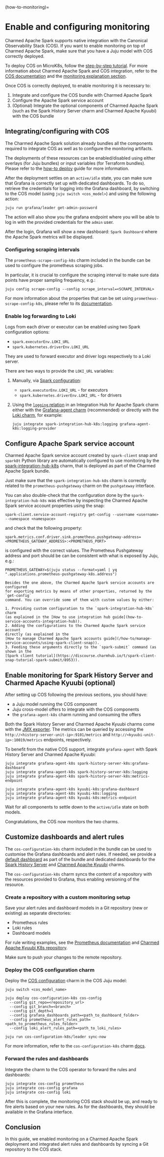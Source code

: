 (how-to-monitoring)=
# Enable and configuring monitoring

Charmed Apache Spark supports native integration with the Canonical Observability Stack (COS). If you want to enable monitoring on top of Charmed Apache Spark, make sure that you have a Juju model with COS correctly deployed.

To deploy COS on MicroK8s, follow the [step-by-step tutorial](https://charmhub.io/topics/canonical-observability-stack/tutorials/install-microk8s).
For more information about Charmed Apache Spark and COS integration, refer to the [COS documentation](https://charmhub.io/topics/canonical-observability-stack) and the [monitoring explanation section](/explanation/monitoring).

Once COS is correctly deployed, to enable monitoring it is necessary to:

1. Integrate and configure the COS bundle with Charmed Apache Spark
2. Configure the Apache Spark service account
3. (Optional) Integrate the optional components of Charmed Apache Spark (such as the Spark History Server charm and Charmed Apache Kyuubi) with the COS bundle

## Integrating/configuring with COS

The Charmed Apache Spark solution already bundles all the components required to integrate
COS as well as to configure the monitoring artifacts.

The deployments of these resources can be enabled/disabled using either overlays
(for Juju bundles) or input variables (for Terraform bundles).
Please refer to the [how-to deploy](how-to-deploy-spark) guide for more information.

After the deployment settles on an `active/idle` state, you can make sure that
Grafana is correctly set up with dedicated dashboards.
To do so, retrieve the credentials for logging into the Grafana dashboard, by
switching to the COS model (using `juju switch <cos_model>`) and
using the following action:

```shell
juju run grafana/leader get-admin-password
```

The action will also show you the grafana endpoint where you will be able to
log in with the provided credentials for the `admin` user.

After the login, Grafana will show a new dashboard: `Spark Dashboard` where
the Apache Spark metrics will be displayed.

### Configuring scraping intervals

The `prometheus-scrape-config-k8s` charm included in the bundle can be used to configure
the prometheus scraping jobs.

In particular, it is crucial to configure the scraping interval to make sure
data points have proper sampling frequency, e.g.:

```shell
juju config scrape-config --config scrape_interval=<SCRAPE_INTERVAL>
```

For more information about the properties that can be set using `prometheus-scrape-config-k8s`,
please refer to its [documentation](https://discourse.charmhub.io/t/prometheus-scrape-config-k8s-docs-index/6856).

### Enable log forwarding to Loki

Logs from each driver or executor can be enabled using two Spark configuration options:

- `spark.executorEnv.LOKI_URL`
- `spark.kubernetes.driverEnv.LOKI_URL`

They are used to forward executor and driver logs respectively to a Loki server.

There are two ways to provide the `LOKI_URL` variables:

1. Manually, via [Spark configuration](https://canonical.com/data/docs/spark/k8s/e-configuration):
   * `spark.executorEnv.LOKI_URL` - for executors
   * `spark.kubernetes.driverEnv.LOKI_URL` - for drivers
2. Using the [`logging` relation](https://charmhub.io/spark-integration-hub-k8s/integrations#logging)
   in an Integration Hub for Apache Spark charm either with the
   [Grafana-agent charm](https://charmhub.io/grafana-agent-k8s) (recommended) or
   directly with the [Loki charm](https://charmhub.io/loki-k8s), for example:

   ```shell
   juju integrate spark-integration-hub-k8s:logging grafana-agent-k8s:logging-provider
   ```

## Configure Apache Spark service account

Charmed Apache Spark service account created by `spark-client` snap and `spark8t` Python library
are automatically configured to use monitoring by the
[spark-integration-hub-k8s](https://charmhub.io/spark-integration-hub-k8s) charm, that
is deployed as part of the Charmed Apache Spark bundle.

Just make sure that the `spark-integration-hub-k8s` charm is correctly related to
the `prometheus-pushgateway` charm on the `pushgateway` interface.

You can also double-check that the configuration done by the `spark-integration-hub-k8s`
was effective by inspecting the Charmed Apache Spark service account properties using the snap:

```shell
spark-client.service-account-registry get-config --username <username> --namespace <namespace>
```

and check that the following property:

```shell
spark.metrics.conf.driver.sink.prometheus.pushgateway-address=<PROMETHEUS_GATEWAY_ADDRESS>:<PROMETHEUS_PORT>
```

is configured with the correct values. The Prometheus Pushgateway address and port should be can be
consistent with what is exposed by Juju, e.g.:

```shell
PROMETHEUS_GATEWAY=$(juju status --format=yaml | yq ".applications.prometheus-pushgateway-k8s.address")
```

```{note}
Besides the one above, the Charmed Apache Spark service accounts are configured
for exporting metrics by means of other properties, returned by the `get-config`
command. You can override some of them with custom values by either:

1. Providing custom configuration to the `spark-integration-hub-k8s` charm
(as explained in the [How to use integration hub guide](how-to-service-accounts-integration-hub)).
2. Adding the configurations to the Charmed Apache Spark service account
directly (as explained in the 
[How to manage Charmed Apache Spark accounts guide](/how-to/manage-service-accounts/using-spark-client-snap)).
3. Feeding these arguments directly to the `spark-submit` command (as shown in the
[Spark client tutorial](https://discourse.charmhub.io/t/spark-client-snap-tutorial-spark-submit/8953)).
```

## Enable monitoring for Spark History Server and Charmed Apache Kyuubi (optional)

After setting up COS following the previous sections, you should have:

- a Juju model running the COS component
- Juju cross-model offers to integrate with the COS components
- the `grafana-agent-k8s` charm running and consuming the offers

Both the Spark History Server and Charmed Apache Kyuubi charms come with the [JMX exporter](https://github.com/prometheus/jmx_exporter/).
The metrics can be queried by accessing the `http://<history-server-unit-ip>:9101/metrics` and `http://<kyuubi-unit-ip>:10019/metrics` endpoints, respectively.

To benefit from the native COS support, integrate `grafana-agent` with Spark History Server and Charmed Apache Kyuubi:

```shell
juju integrate grafana-agent-k8s spark-history-server-k8s:grafana-dashboard
juju integrate grafana-agent-k8s spark-history-server-k8s:logging
juju integrate grafana-agent-k8s spark-history-server-k8s:metrics-endpoint
```

```shell
juju integrate grafana-agent-k8s kyuubi-k8s:grafana-dashboard
juju integrate grafana-agent-k8s kyuubi-k8s:logging
juju integrate grafana-agent-k8s kyuubi-k8s:metrics-endpoint
```

Wait for all components to settle down to the `active/idle` state on both models.

Congratulations, the COS now monitors the two charms.

## Customize dashboards and alert rules

The `cos-configuration-k8s` charm included in the bundle can be used to customise the Grafana dashboards and alert rules.
If needed, we provide a [default dashboard](https://github.com/canonical/spark-k8s-bundle/blob/main/releases/3.4/resources/grafana) as part
of the bundle and dedicated dashboards for the [Spark History Server](https://github.com/canonical/spark-history-server-k8s-operator/tree/3/edge/src/grafana_dashboards)
and [Charmed Apache Kyuubi](https://github.com/canonical/kyuubi-k8s-operator/tree/3.4/edge/src/grafana_dashboards) charms.

The `cos-configuration-k8s` charm syncs the content of a repository with the resources
provided to Grafana, thus enabling versioning of the resource.

### Create a repository with a custom monitoring setup

Save your alert rules and dashboard models in a Git repository (new or existing) as separate directories:

- Prometheus rules
- Loki rules
- Dashboard models

For rule writing examples, see the
[Prometheus documentation](https://prometheus.io/docs/prometheus/latest/configuration/alerting_rules/) and
[Charmed Apache Kyuubi K8s repository](https://github.com/canonical/kyuubi-k8s-operator/blob/3.4/edge/src/prometheus_alert_rules/prometheus.yaml).

Make sure to push your changes to the remote repository.

### Deploy the COS configuration charm

Deploy the [COS configuration](https://charmhub.io/cos-configuration-k8s) charm in the COS Juju model:

```shell
juju switch <cos_model_name>

juju deploy cos-configuration-k8s cos-config
  --config git_repo=<repository_url>
  --config git_branch=<branch>
  --config git_depth=1
  --config grafana_dashboards_path=<path_to_dashboard_folder> 
  --config prometheus_alert_rules_path=<path_to_prometheus_rules_folder>
  --config loki_alert_rules_path=<path_to_loki_rules>
```

```shell
juju run cos-configuration-k8s/leader sync-now
```

For more information, refer to the `cos-configuration-k8s` charm [docs](https://discourse.charmhub.io/t/cos-configuration-k8s-docs-index/7284).

### Forward the rules and dashboards

Integrate the charm to the COS operator to forward the rules and dashboards:

```shell
juju integrate cos-config prometheus
juju integrate cos-config grafana
juju integrate cos-config loki
```

After this is complete, the monitoring COS stack should be up, and ready to fire alerts based on your new rules.
As for the dashboards, they should be available in the Grafana interface.

## Conclusion

In this guide, we enabled monitoring on a Charmed Apache Spark deployment and integrated alert rules and dashboards by syncing a Git repository to the COS stack.
